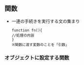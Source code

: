 ## 関数
- 一連の手続きを実行する文の集まり
  
      function fn(){
      //処理の内容
      }
      ※関数に渡す変数のことを「引数」

### オブジェクトに設定する関数
